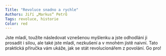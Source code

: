 ```yaml
---
Title: "Revoluce snadno a rychle"
Authors: Jiří „Markus“ Petrů
Tags: revoluce, historie
Color: red
---
```

Jste mladí, toužíte následovat vznešenou myšlenku a jste odhodláni ji prosadit i silou, ale také jste mladí, nezkušení a v mnohém jistě naivní. Tato praktická příručka vám ukáže, jak se stát revolucionářem z povolání. Go pro!
